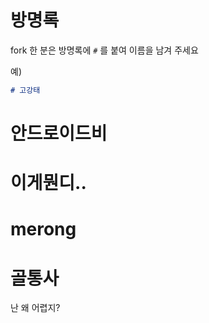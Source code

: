 # 방명록


fork 한 분은 방명록에 `#` 를 붙여 이름을 남겨 주세요

예)

```markdown
# 고강태
```

# 안드로이드비

# 이게뭔디..

# merong

# 골통사
난 왜 어렵지?
